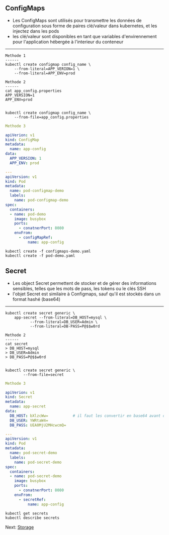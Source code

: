 ## ConfigMaps
* Les ConfigMaps sont utilisés pour transmettre les données de configuration sous forme de paires clé/valeur dans kubernetes, et les injectez dans les pods
* les clé/valeur sont disponibles en tant que variables d'envirennement pour l'application hébergée à l'interieur du conteneur
------------------------------------------------------
``` 
Methode 1
------
kubectl create configmap config_name \ 
	--from-literal=APP_VERION=1 \ 
	--from-literal=APP_ENV=prod 
```

```						
Methode 2
------
cat app_config.properties
APP_VERSION=1
APP_ENV=prod


kubectl create configmap config_name \		       
	--from-file=app_config.properties	
```						

```yaml
Methode 3

apiVerion: v1
kind: ConfigMap
metadata:
  name: app-config
data:
  APP_VERSION: 1
  APP_ENV: prod

---
apiVersion: v1
kind: Pod
metadata:
  name: pod-configmap-demo
  labels: 
    name: pod-configmap-demo
spec:
  containers:
  - name: pod-demo 
    image: busybox
    ports:
      - conatnerPort: 8080
    envFrom:
      - configMapRef:
          name: app-config

```
```
kubectl create -f configmaps-demo.yaml
kubectl create -f pod-demo.yaml
```

## Secret
* Les object Secret permettent de stocker et de gérer des informations sensibles, telles que les mots de pass, les tokens ou le clés SSH
* l'objet Secret est similaire à Configmaps, sauf qu'il est stockés dans un format hashé (base64)
-------------------------------------------
```
kubectl create secret generic \
	app-secret --from-literal=DB_HOST=mysql \
		   --from-literal=DB_USER=Admin \
		   --from-literal=DB-PASS=P@$$w0rd
```

```
Methode 2
------
cat secret
> DB_HOST=mysql
> DB_USER=Admin
> DB_PASS=P@$$w0rd


kubectl create secret generic \
        --from-file=secret
```


```yaml
Methode 3

apiVerion: v1
kind: Secret
metadata:
  name: app-secret
data:
  DB_HOST: bXlzcWw=           # il faut les convertir en base64 avant de les mettre dans le manifest Secret
  DB_USER: YWRtaW4=
  DB_PASS: UEA0MjU2MHcwcmQ=

---
apiVersion: v1
kind: Pod
metadata:
  name: pod-secret-demo
  labels:
    name: pod-secret-demo
spec:
  containers:
  - name: pod-secret-demo
    image: busybox
    ports:
      - conatnerPort: 8080
    envFrom:
      - secretRef:
          name: app-config
````

```
kubectl get secrets
kubectl describe secrets
```


Next: [Storage](../objects/storage.md)
